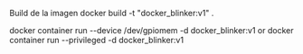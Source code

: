 
Build de la imagen 
    docker build -t "docker_blinker:v1" .



docker container run --device /dev/gpiomem -d docker_blinker:v1
or 
docker container run --privileged -d docker_blinker:v1

